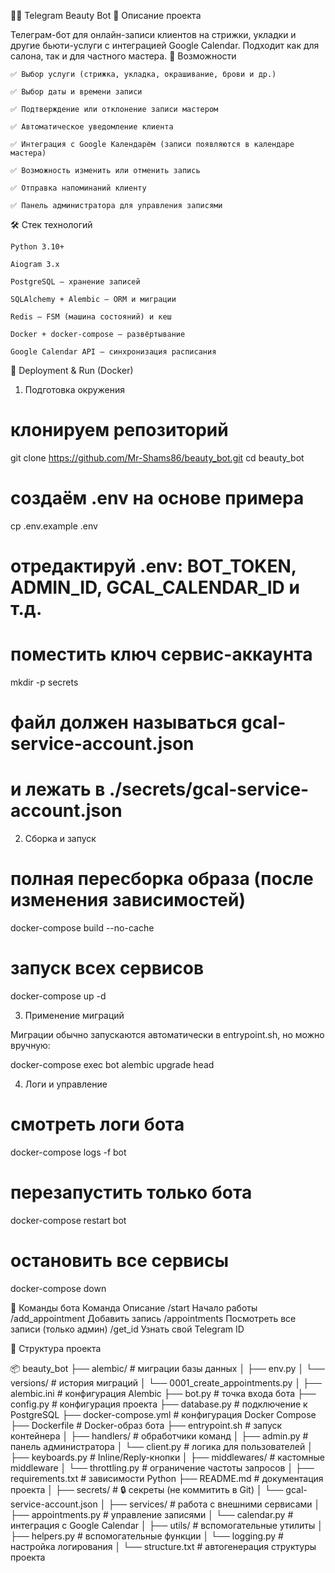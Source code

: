 💇‍♀️ Telegram Beauty Bot
🌟 Описание проекта

Телеграм-бот для онлайн-записи клиентов на стрижки, укладки и другие бьюти-услуги с интеграцией Google Calendar. Подходит как для салона, так и для частного мастера.
📌 Возможности

    ✅ Выбор услуги (стрижка, укладка, окрашивание, брови и др.)

    ✅ Выбор даты и времени записи

    ✅ Подтверждение или отклонение записи мастером

    ✅ Автоматическое уведомление клиента

    ✅ Интеграция с Google Календарём (записи появляются в календаре мастера)

    ✅ Возможность изменить или отменить запись

    ✅ Отправка напоминаний клиенту

    ✅ Панель администратора для управления записями

🛠 Стек технологий

    Python 3.10+

    Aiogram 3.x

    PostgreSQL — хранение записей

    SQLAlchemy + Alembic — ORM и миграции

    Redis — FSM (машина состояний) и кеш

    Docker + docker-compose — развёртывание

    Google Calendar API — синхронизация расписания

🚀 Deployment & Run (Docker)
1) Подготовка окружения

# клонируем репозиторий
git clone https://github.com/Mr-Shams86/beauty_bot.git
cd beauty_bot

# создаём .env на основе примера
cp .env.example .env
# отредактируй .env: BOT_TOKEN, ADMIN_ID, GCAL_CALENDAR_ID и т.д.

# поместить ключ сервис-аккаунта
mkdir -p secrets
# файл должен называться gcal-service-account.json
# и лежать в ./secrets/gcal-service-account.json

2) Сборка и запуск

# полная пересборка образа (после изменения зависимостей)
docker-compose build --no-cache

# запуск всех сервисов
docker-compose up -d

3) Применение миграций

Миграции обычно запускаются автоматически в entrypoint.sh, но можно вручную:

docker-compose exec bot alembic upgrade head

4) Логи и управление

# смотреть логи бота
docker-compose logs -f bot

# перезапустить только бота
docker-compose restart bot

# остановить все сервисы
docker-compose down

📖 Команды бота
Команда	Описание
/start	Начало работы
/add_appointment	Добавить запись
/appointments	Посмотреть все записи (только админ)
/get_id	Узнать свой Telegram ID


📂 Структура проекта

📦 beauty_bot
├── alembic/              # миграции базы данных
│   ├── env.py
│   └── versions/         # история миграций
│       └── 0001_create_appointments.py
│
├── alembic.ini           # конфигурация Alembic
├── bot.py                # точка входа бота
├── config.py             # конфигурация проекта
├── database.py           # подключение к PostgreSQL
├── docker-compose.yml    # конфигурация Docker Compose
├── Dockerfile            # Docker-образ бота
├── entrypoint.sh         # запуск контейнера
│
├── handlers/             # обработчики команд
│   ├── admin.py          # панель администратора
│   └── client.py         # логика для пользователей
│
├── keyboards.py          # Inline/Reply-кнопки
│
├── middlewares/          # кастомные middleware
│   └── throttling.py     # ограничение частоты запросов
│
├── requirements.txt      # зависимости Python
├── README.md             # документация проекта
│
├── secrets/              # 🔒 секреты (не коммитить в Git)
│   └── gcal-service-account.json
│
├── services/             # работа с внешними сервисами
│   ├── appointments.py   # управление записями
│   └── calendar.py       # интеграция с Google Calendar
│
├── utils/                # вспомогательные утилиты
│   ├── helpers.py        # вспомогательные функции
│   └── logging.py        # настройка логирования
│
└── structure.txt         # автогенерация структуры проекта
